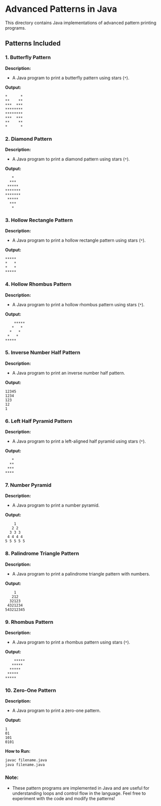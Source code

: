 # Advanced Patterns in Java

This directory contains Java implementations of advanced pattern printing programs.

## Patterns Included

### 1. **Butterfly Pattern**

**Description:**
- A Java program to print a butterfly pattern using stars (`*`).

**Output:**
```
*      *
**    **
***  ***
********
********
***  ***
**    **
*      *
```

### 2. **Diamond Pattern**

**Description:**
- A Java program to print a diamond pattern using stars (`*`).

**Output:**
```
   *
  ***
 *****
*******
*******
 *****
  ***
   *
```

### 3. **Hollow Rectangle Pattern**

**Description:**
- A Java program to print a hollow rectangle pattern using stars (`*`).

**Output:**

```
*****
*   *
*   *
*****
```

### 4. **Hollow Rhombus Pattern**

**Description:**
- A Java program to print a hollow rhombus pattern using stars (`*`).

**Output:**

```
    *****
   *   *
  *   *
 *   *
*****
```

### 5. **Inverse Number Half Pattern**

**Description:**
- A Java program to print an inverse number half pattern.

**Output:**
```
12345
1234
123
12
1
```

### 6. **Left Half Pyramid Pattern**

**Description:**
- A Java program to print a left-aligned half pyramid using stars (`*`).

**Output:**

```
   *
  **
 ***
****
```

### 7. **Number Pyramid**

**Description:**
- A Java program to print a number pyramid.

**Output:**
```
    1
   2 2
  3 3 3
 4 4 4 4
5 5 5 5 5
```

### 8. **Palindrome Triangle Pattern**

**Description:**
- A Java program to print a palindrome triangle pattern with numbers.

**Output:**

```
    1
   212
  32123
 4321234
543212345
```

### 9. **Rhombus Pattern**

**Description:**
- A Java program to print a rhombus pattern using stars (`*`).

**Output:**

```
    *****
   *****
  *****
 *****
*****
```

### 10. **Zero-One Pattern**

**Description:**
- A Java program to print a zero-one pattern.

**Output:**

```
1
01
101
0101
```

**How to Run:**
```bash
javac filename.java
java filename.java
```

### Note:
- These pattern programs are implemented in Java and are useful for understanding loops and control flow in the language. Feel free to experiment with the code and modify the patterns!
